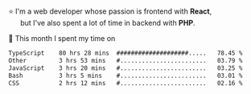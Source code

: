 ⭐ I'm a web developer whose passion is frontend with <b>React</b>,<br/>
&nbsp; &nbsp; &nbsp; but I've also spent a lot of time in backend with <b>PHP</b>.

📅 This month I spent my time on

<!--START_SECTION:waka-->

```txt
TypeScript    80 hrs 28 mins  ####################.....   78.45 %
Other         3 hrs 53 mins   #........................   03.79 %
JavaScript    3 hrs 20 mins   #........................   03.25 %
Bash          3 hrs 5 mins    #........................   03.01 %
CSS           2 hrs 12 mins   #........................   02.16 %
```

<!--END_SECTION:waka-->
